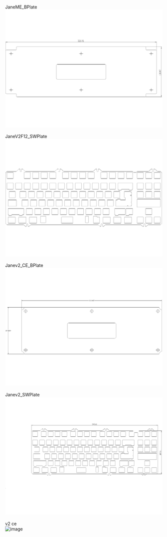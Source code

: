 <br/>JaneME_BPlate<br/>![image](./JaneME_BPlate.png)<br/>
<br/>JaneV2F12_SWPlate<br/>![image](./JaneV2F12_SWPlate.png)<br/>
<br/>Janev2_CE_BPlate<br/>![image](./Janev2_CE_BPlate.png)<br/>
<br/>Janev2_SWPlate<br/>![image](./Janev2_SWPlate.png)<br/>
<br/>v2 ce<br/>![image](./v2%20ce.png)<br/>
